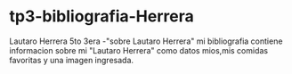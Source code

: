 # tp3-bibliografia-Herrera
Lautaro Herrera 5to 3era -"sobre Lautaro Herrera"
mi bibliografia contiene informacion sobre mi "Lautaro Herrera" como datos mios,mis comidas favoritas y una imagen ingresada.
